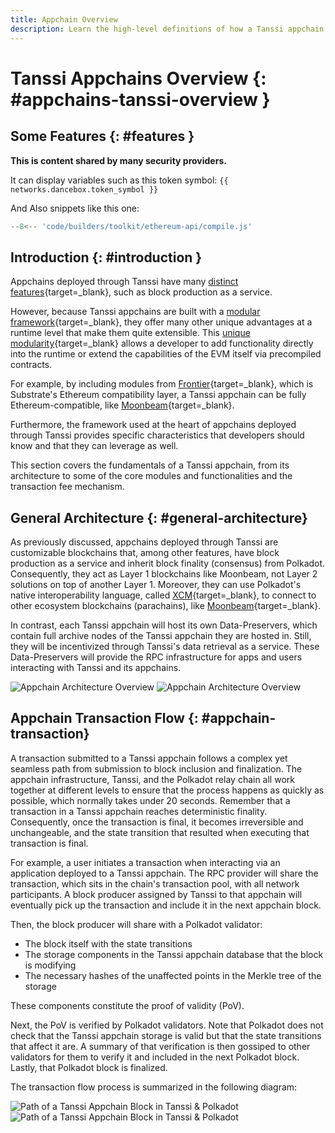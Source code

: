 ```yaml
---
title: Appchain Overview
description: Learn the high-level definitions of how a Tanssi appchain works, its architecture, and its block production as a service mechanism with deterministic finality.
---
```


# Tanssi Appchains Overview {: #appchains-tanssi-overview }

## Some Features {: #features }

**This is content shared by many security providers.**

It can display variables such as this token symbol: `{{ networks.dancebox.token_symbol }}`

And Also snippets like this one:

```js
--8<-- 'code/builders/toolkit/ethereum-api/compile.js'
```

## Introduction {: #introduction }

Appchains deployed through Tanssi have many [distinct features](/learn/tanssi/overview/#what-tanssi-provides){target=\_blank}, such as block production as a service.

However, because Tanssi appchains are built with a [modular framework](/learn/framework/){target=\_blank}, they offer many other unique advantages at a runtime level that make them quite extensible. This [unique modularity](/learn/framework/modules/){target=\_blank} allows a developer to add functionality directly into the runtime or extend the capabilities of the EVM itself via precompiled contracts.

For example, by including modules from [Frontier](https://github.com/paritytech/frontier){target=\_blank}, which is Substrate's Ethereum compatibility layer, a Tanssi appchain can be fully Ethereum-compatible, like [Moonbeam](https://moonbeam.network){target=\_blank}.

Furthermore, the framework used at the heart of appchains deployed through Tanssi provides specific characteristics that developers should know and that they can leverage as well.

This section covers the fundamentals of a Tanssi appchain, from its architecture to some of the core modules and functionalities and the transaction fee mechanism.

## General Architecture {: #general-architecture}

As previously discussed, appchains deployed through Tanssi are customizable blockchains that, among other features, have block production as a service and inherit block finality (consensus) from Polkadot. Consequently, they act as Layer 1 blockchains like Moonbeam, not Layer 2 solutions on top of another Layer 1. Moreover, they can use Polkadot's native interoperability language, called [XCM](https://wiki.polkadot.network/docs/learn-xcm){target=\_blank}, to connect to other ecosystem blockchains (parachains), like [Moonbeam](https://moonbeam.network){target=\_blank}.

In contrast, each Tanssi appchain will host its own Data-Preservers, which contain full archive nodes of the Tanssi appchain they are hosted in. Still, they will be incentivized through Tanssi's data retrieval as a service. These Data-Preservers will provide the RPC infrastructure for apps and users interacting with Tanssi and its appchains.

![Appchain Architecture Overview](/images/learn/appchains/overview/dark-overview-1.webp#only-dark)
![Appchain Architecture Overview](/images/learn/appchains/overview/light-overview-1.webp#only-light)

## Appchain Transaction Flow {: #appchain-transaction}

A transaction submitted to a Tanssi appchain follows a complex yet seamless path from submission to block inclusion and finalization. The appchain infrastructure, Tanssi, and the Polkadot relay chain all work together at different levels to ensure that the process happens as quickly as possible, which normally takes under 20 seconds. Remember that a transaction in a Tanssi appchain reaches deterministic finality. Consequently, once the transaction is final, it becomes irreversible and unchangeable, and the state transition that resulted when executing that transaction is final.

For example, a user initiates a transaction when interacting via an application deployed to a Tanssi appchain. The RPC provider will share the transaction, which sits in the chain's transaction pool, with all network participants. A block producer assigned by Tanssi to that appchain will eventually pick up the transaction and include it in the next appchain block.

Then, the block producer will share with a Polkadot validator:

- The block itself with the state transitions
- The storage components in the Tanssi appchain database that the block is modifying
- The necessary hashes of the unaffected points in the Merkle tree of the storage

These components constitute the proof of validity (PoV).

Next, the PoV is verified by Polkadot validators. Note that Polkadot does not check that the Tanssi appchain storage is valid but that the state transitions that affect it are. A summary of that verification is then gossiped to other validators for them to verify it and included in the next Polkadot block. Lastly, that Polkadot block is finalized.

The transaction flow process is summarized in the following diagram:

![Path of a Tanssi Appchain Block in Tanssi & Polkadot](/images/learn/appchains/overview/dark-overview-2.webp#only-dark)
![Path of a Tanssi Appchain Block in Tanssi & Polkadot](/images/learn/appchains/overview/light-overview-2.webp#only-light)

